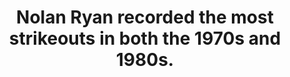 ---
title:      
  - Nolan Ryan recorded the most strikeouts in both the 1970s and 1980s. 
secondary:
  - Ryan threw 2,678 strikeouts in the 1970s, beating out Tom Seaver's 2,304 strikeouts. He threw 2,167 strikeouts in the 1980s, beating out Fernando Valenzuela' 1,644 strikeouts.
reference:
  - http://www.baseball-reference.com/play-index/season_finder.cgi?type=p#gotresults&as=result_pitcher&offset=0&sum=1&min_year_season=1970&max_year_season=1979&min_season=1&max_season=-1&min_age=0&max_age=99&is_rookie=&lg_ID=lgAny&lgAL_team=tmAny&lgNL_team=tmAny&lgFL_team=tmAny&lgAA_team=tmAny&lgPL_team=tmAny&lgUA_team=tmAny&lgNA_team=tmAny&isActive=either&isHOF=either&isAllstar=either&throws=any&role=anyrole&games_started=60&games_relieved=80&qualifiersSeason=nomin&minIpValS=162&minDecValS=14&mingamesValS=40&qualifiersCareer=minips&minIpValC=1000&minDecValC=100&mingamesValC=200&number_matched=1&orderby=SO&layout=full&c1criteria=&c1gtlt=eq&c1val=0&c2criteria=&c2gtlt=eq&c2val=0&c3criteria=&c3gtlt=eq&c3val=0&c4criteria=&c4gtlt=eq&c4val=0&c5criteria=&c5gtlt=eq&c5val=1.0&c6criteria=&location=pob&locationMatch=is&pob=&pod=&pcanada=&pusa=&ajax=1&submitter=1
---
